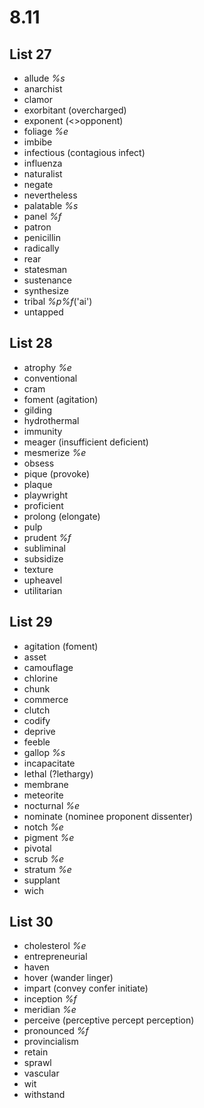 # 8.11
## List 27
* allude *%s*
* anarchist
* clamor
* exorbitant (overcharged)
* exponent (<>opponent)
* foliage *%e* 
* imbibe
* infectious (contagious infect)
* influenza
* naturalist
* negate
* nevertheless
* palatable *%s*
* panel *%f*
* patron
* penicillin
* radically
* rear
* statesman
* sustenance
* synthesize
* tribal *%p%f*('ai')
* untapped

## List 28
* atrophy *%e*
* conventional
* cram
* foment (agitation)
* gilding
* hydrothermal
* immunity
* meager (insufficient deficient)
* mesmerize *%e*
* obsess
* pique (provoke)
* plaque
* playwright
* proficient
* prolong (elongate)
* pulp
* prudent *%f*
* subliminal
* subsidize
* texture
* upheavel 
* utilitarian

## List 29
* agitation (foment)
* asset
* camouflage
* chlorine
* chunk
* commerce
* clutch
* codify
* deprive
* feeble
* gallop *%s*
* incapacitate
* lethal (?lethargy)
* membrane
* meteorite
* nocturnal *%e*
* nominate (nominee proponent dissenter)
* notch *%e*
* pigment *%e*
* pivotal
* scrub *%e*
* stratum *%e*
* supplant
* wich

## List 30
* cholesterol *%e*
* entrepreneurial
* haven
* hover (wander linger)
* impart (convey confer initiate)
* inception *%f*
* meridian *%e*
* perceive (perceptive percept perception)
* pronounced *%f*
* provincialism
* retain
* sprawl
* vascular
* wit
* withstand